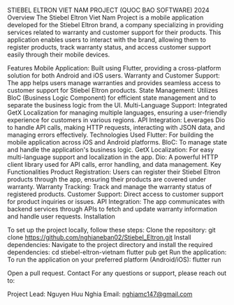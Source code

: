 STIEBEL ELTRON VIET NAM PROJECT (QUOC BAO SOFTWARE) 2024
Overview
The Stiebel Eltron Viet Nam Project is a mobile application developed for the Stiebel Eltron brand, a company specializing in providing services related to warranty and customer support for their products. This application enables users to interact with the brand, allowing them to register products, track warranty status, and access customer support easily through their mobile devices.

Features
Mobile Application: Built using Flutter, providing a cross-platform solution for both Android and iOS users.
Warranty and Customer Support: The app helps users manage warranties and provides seamless access to customer support for Stiebel Eltron products.
State Management: Utilizes BloC (Business Logic Component) for efficient state management and to separate the business logic from the UI.
Multi-Language Support: Integrated GetX Localization for managing multiple languages, ensuring a user-friendly experience for customers in various regions.
API Integration: Leverages Dio to handle API calls, making HTTP requests, interacting with JSON data, and managing errors effectively.
Technologies Used
Flutter: For building the mobile application across iOS and Android platforms.
BloC: To manage state and handle the application's business logic.
GetX Localization: For easy multi-language support and localization in the app.
Dio: A powerful HTTP client library used for API calls, error handling, and data management.
Key Functionalities
Product Registration: Users can register their Stiebel Eltron products through the app, ensuring their products are covered under warranty.
Warranty Tracking: Track and manage the warranty status of registered products.
Customer Support: Direct access to customer support for product inquiries or issues.
API Integration: The app communicates with backend services through APIs to fetch and update warranty information and handle user requests.
Installation

To set up the project locally, follow these steps:
Clone the repository:
git clone https://github.com/nghianeban02/Stiebel_Eltron.git
Install dependencies: Navigate to the project directory and install the required dependencies:
cd stiebel-eltron-vietnam
flutter pub get
Run the application: To run the application on your preferred platform (Android/iOS):
flutter run

Open a pull request.
Contact
For any questions or support, please reach out to:

Project Lead: Nguyen Huu Nghia
Email: nghiamc147@gmail.com
